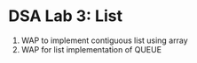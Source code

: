 # DSA Lab 3: List

1. WAP to implement contiguous list using array 
2. WAP for list implementation of QUEUE